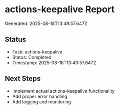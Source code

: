 # actions-keepalive Report

Generated: 2025-08-18T13:49:57.647Z

## Status
- Task: actions-keepalive
- Status: Completed
- Timestamp: 2025-08-18T13:49:57.647Z

## Next Steps
- Implement actual actions-keepalive functionality
- Add proper error handling
- Add logging and monitoring

